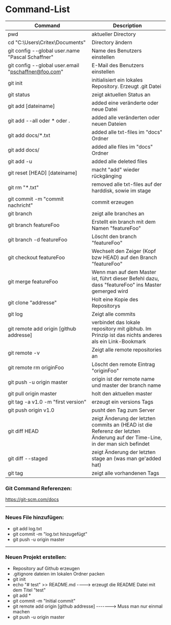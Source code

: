 # Command-List
|Command | Description|
|--------|------------|
|pwd					|aktueller Directory|
|cd "C:\Users\Critex\Documents\"	|Directory ändern|
|git config --global user.name "Pascal Schaffner"				|Name des Benutzers einstellen|
|git config --global user.email "pschaffner@foo.com"		|E-Mail des Benutzers einstellen|
|git init				|initialisiert ein lokales Repository. Erzeugt .git Datei|
|git status				|zeigt aktuellen Status an|
|git add [dateiname]			|added eine veränderte oder neue Datei|
|git add --all oder * oder .			|added alle veränderten oder neuen Dateien|
|git add docs/\*.txt			|added alle txt-files im "docs" Ordner|
|git add docs/						|added alle files im "docs" Ordner|
|git add -u			|added alle deleted files|
|git reset [HEAD] [dateiname]		|macht "add" wieder rückgänging|
|git rm "\*.txt"		|removed alle txt-files auf der harddisk, sowie im stage|
|git commit -m "commit nachricht"	|commit erzeugen|
|git branch                             |zeigt alle branches an|
|git branch featureFoo                  |Erstellt ein branch mit dem Namen "featureFoo"|
|git branch -d featureFoo                  |Löscht den branch "featureFoo"|
|git checkout featureFoo                |Wechselt den Zeiger (Kopf bzw HEAD) auf den Branch "featureFoo"|
|git merge featureFoo                |Wenn man auf dem Master ist, führt dieser Befehl dazu, dass "featureFoo" ins Master gemerged wird|
|git clone "addresse"			|Holt eine Kopie des Repositorys|
|git log				|Zeigt alle commits|
|git remote add origin [github addresse]|verbindet das lokale repository mit gibhub. Im Prinzip ist das nichts anderes als ein Link-Bookmark|
|git remote -v  |Zeigt alle remote repositories an|
|git remote rm originFoo  |Löscht den remote Eintrag "originFoo"|
|git push -u origin master		|origin ist der remote name und master der branch name|
|git pull origin master |holt den aktuellen master|
|git tag -a v1.0 -m "first version"	|erzeugt ein versions Tags|
|git push origin v1.0 |pusht den Tag zum Server|
|git diff HEAD |zeigt Änderung der letzten commits an (HEAD ist die Referenz der letzten Änderung auf der Time-Line, in der man sich befindet|
|git diff --staged |zeigt Änderung der letzten stage an (was man ge'added hat)|
|git tag				|zeigt alle vorhandenen Tags|

### Git Command Referenzen:
https://git-scm.com/docs

***
### Neues File hinzufügen:
* git add log.txt
* git commit -m "log.txt hinzugefügt"
* git push -u origin master

***
### Neuen Projekt erstellen:

* Repository auf Github erzeugen
* .gitignore dateien im lokalen Ordner packen
* git init
* echo "# test" >> README.md			----> erzeugt die README Datei mit dem Titel "test"
* git add *
* git commit -m "Initial commit"
* git remote add origin [github addresse]		-------> Muss man nur einmal machen
* git push -u origin master
